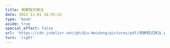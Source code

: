 ```yaml
---
title: 周髀程式释注
date: 2022-11-01 16:55:31
type: 'book'
aside: true
special_effect: false
url: 'https://cdn.jsdelivr.net/gh/Qiu-Weidong/pictures/pdf/周髀程式释注.pdf'
turn: 'right'
---
```


<!-- textlayer 是否显示文字层 -->


